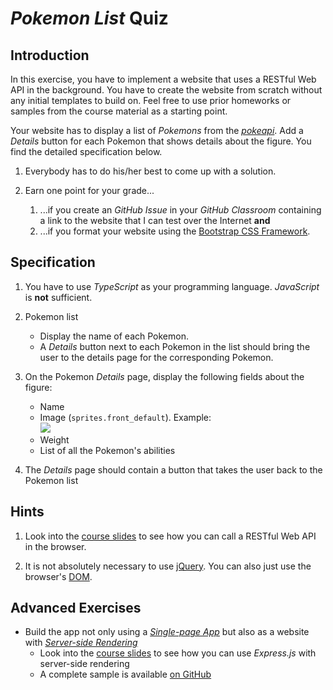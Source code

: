# *Pokemon List* Quiz


## Introduction

In this exercise, you have to implement a website that uses a RESTful Web API in the background. You have to create the website from scratch without any initial templates to build on. Feel free to use prior homeworks or samples from the course material as a starting point.

Your website has to display a list of *Pokemons* from the [*pokeapi*](https://pokeapi.co/). Add a *Details* button for each Pokemon that shows details about the figure. You find the detailed specification below.

1. Everybody has to do his/her best to come up with a solution.

1. Earn one point for your grade...
   1. ...if you create an *GitHub Issue* in your *GitHub Classroom* containing a link to the website that I can test over the Internet **and**
   1. ...if you format your website using the [Bootstrap CSS Framework](https://v4-alpha.getbootstrap.com/).


## Specification

1. You have to use *TypeScript* as your programming language. *JavaScript* is **not** sufficient.

1. Pokemon list
   * Display the name of each Pokemon.
   * A *Details* button next to each Pokemon in the list should bring the user to the details page for the corresponding Pokemon.

1. On the Pokemon *Details* page, display the following fields about the figure:
   * Name
   * Image (`sprites.front_default`). Example:<br/>
     <img src="https://raw.githubusercontent.com/PokeAPI/sprites/master/sprites/pokemon/1.png" />
   * Weight
   * List of all the Pokemon's abilities

1. The *Details* page should contain a button that takes the user back to the Pokemon list


## Hints

1. Look into the [course slides](https://rstropek.github.io/htl-mobile-computing/#/8/6) to see how you can call a RESTful Web API in the browser.

1. It is not absolutely necessary to use [jQuery](https://jquery.com/). You can also just use the browser's [DOM](https://developer.mozilla.org/en-US/docs/Web/API/Document_Object_Model/Introduction).


## Advanced Exercises

* Build the app not only using a [*Single-page App*](http://localhost:5000/#/8/27) but also as a website with [*Server-side Rendering*](http://localhost:5000/#/8/25)
  * Look into the [course slides](http://localhost:5000/#/8/29) to see how you can use *Express.js* with server-side rendering
  * A complete sample is available [on GitHub](https://github.com/rstropek/htl-mobile-computing/tree/master/rest-fundamentals/0060-express-server-side-html)

